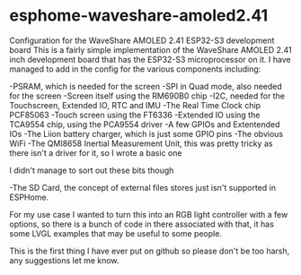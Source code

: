# esphome-waveshare-amoled2.41
Configuration for the WaveShare AMOLED 2.41 ESP32-S3 development board 
This is a fairly simple implementation of the WaveShare AMOLED 2.41 inch development board that has the ESP32-S3 microprocessor on it.
I have managed to add in the config for the various components including:

-PSRAM, which is needed for the screen
-SPI in Quad mode, also needed for the screen
-Screen itself using the RM690B0 chip
-I2C, needed for the Touchscreen, Extended IO, RTC and IMU
-The Real Time Clock chip PCF85063
-Touch screen using the FT6336
-Extended IO using the TCA9554 chip, using the PCA9554 driver
-A few GPIOs and Extentended IOs
-The Liion battery charger, which is just some GPIO pins
-The obvious WiFi
-The QMI8658 Inertial Measurement Unit, this was pretty tricky as there isn't a driver for it, so I wrote a basic one

I didn't manage to sort out these bits though

-The SD Card, the concept of external files stores just isn't supported in ESPHome.

For my use case I wanted to turn this into an RGB light controller with a few options, so there is a bunch of code in there associated with that, it has some LVGL examples that may be useful to some people.

This is the first thing I have ever put on github so please don't be too harsh, any suggestions let me know.
